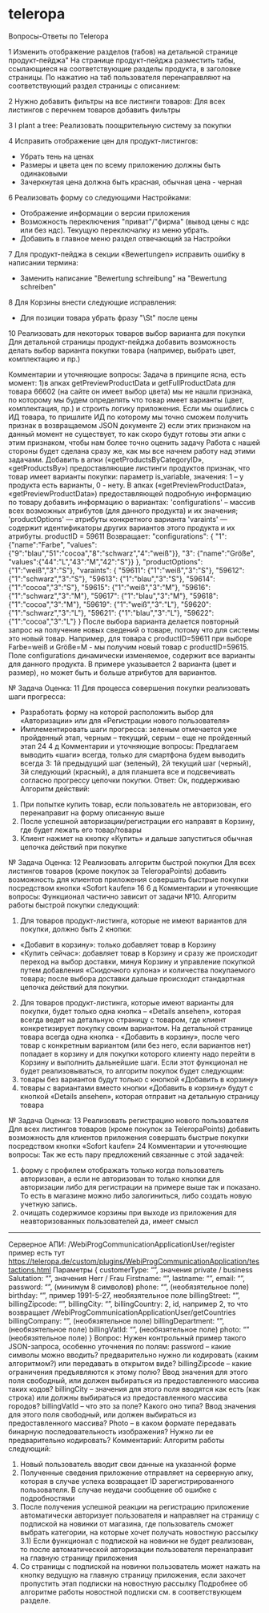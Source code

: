 # teleropa
Вопросы-Ответы по Teleropa



1	Изменить отображение разделов (табов) на детальной странице продукт-пейджа" На странице продукт-пейджа разместить табы, ссылающиеся на соответствующие разделы продукта, в заголовке страницы. По нажатию на таб пользователя перенаправляют на соответствующий раздел страницы с описанием:
      
2	Нужно добавить фильтры на все листинги товаров: Для всех листингов с перечнем товаров добавить фильтры

3	I plant a tree: Реализовать поощрительную систему за покупки

4	Исправить отображение цен для продукт-листингов:
- Убрать тень на ценах
- Размеры и цвета цен по всему приложению должны быть одинаковыми
- Зачеркнутая цена должна быть красная, обычная цена - черная	

<!-- 5	Реализовать возможность уведомления о новых продуктах
- Реализовать форму отображения категорий для подписки (запрос к серверной АПИ)
- Реализовать возможность отправки полученных данных (POST-запрос на серверную АПИ)
- Добавить соответствующий пункт в Профиле пользователя приложения	 -->

6	Реализовать форму со следующими Настройками:
- Отображение информации о версии приложения
- Возможность переключения "приват"/"фирма" (вывод цены с ндс или без ндс). Текущую переключалку из меню убрать.
- Добавить в главное меню раздел отвечающий за Настройки	

7	Для продукт-пейджа в секции «Bewertungen» исправить ошибку в написании термина:
- Заменить написание "Bewertung schreibung" на "Bewertung schreiben"

8	Для Корзины внести следующие исправления:
- Для позиции товара убрать фразу "\St" после цены	

<!-- 9	Реализовать возможность работы с блогом
- Реализовать форму отображающую список блог-постов через WebView
- Реализовать форму отображающую детальную информацию по блог-посту
- Добавить в главное меню раздел отвечающий за блог-посты	 -->

10	Реализовать для некоторых товаров выбор варианта для покупки
Для детальной страницы продукт-пейджа добавить возможность делать выбор варианта покупки товара (например, выбрать цвет, комплектацию и пр.)	

Комментарии и уточняющие вопросы:
Задача в принципе ясна, есть момент: 1)в апках getPreviewProductData и getFullProductData для товара 66602 (на сайте он имеет выбор цвета) мы не нашли признака, по которому мы будем определять что товар имеет варианты (цвет, комплектация, пр.) и строить логику приложения. Если мы ошиблись с ИД товара, то пришлите ИД по которому мы точно сможем получить признак в возвращаемом JSON документе 2) если этих признаком на данный момент не существует, то как скоро будут готовы эти апки с этим признаком, чтобы нам более точно оценить задачу
Работа с нашей стороны будет сделана сразу же, как мы все начнем работу над этими задачами.
Добавить в апки («getProductsByCategoryID», «getProductsBy») предоставляющие листинги продуктов признак, что товар имеет варианты покупки: параметр is_variable, значения: 1 – у продукта есть варианты, 0 - нету.
В апках («getPreviewProductData», «getPreviewProductData») предоставляющей подробную информацию по товару добавить информацию о вариантах:
'configurations' – массив всех возможных атрибутов (для данного продукта) и их значения;
'productOptions' — атрибуты конкретного варианта
'varaints' — содержит идентификаторы других вариантов этого продукта и их атрибуты.
productID = 59611 Возвращает:
"configurations": {
  "1": {"name":"Farbe", "values":{"9":"blau","51":"cocoa","8":"schwarz","4":"weiß"}},
  "3": {"name":"Größe", "values":{"44":"L","43":"M","42":"S"}}
},
"productOptions": {"1":"weiß","3":"S"},
"varaints": {
  "59611": {"1":"weiß","3":"S"}, "59612": {"1":"schwarz","3":"S"}, "59613": {"1":"blau","3":"S"}, "59614": {"1":"cocoa","3":"S"},
  "59615": {"1":"weiß","3":"M"}, "59616": {"1":"schwarz","3":"M"}, "59617": {"1":"blau","3":"M"}, "59618": {"1":"cocoa","3":"M"},
  "59619": {"1":"weiß","3":"L"}, "59620": {"1":"schwarz","3":"L"}, "59621": {"1":"blau","3":"L"}, "59622": {"1":"cocoa","3":"L"}
}
После выбора варианта делается повторный запрос на получение новых сведений о товаре, потому что для системы это новый товар. Например, для товара c productID=59611 при выборе Farbe=weiß и Größe=M - мы получим новый товар c productID=59615.
Поле configurations динамически изменяемое, содержит все варианты для данного продукта. В примере указывается 2 варианта (цвет и размер), но может быть и больше атрибутов для вариантов.

№	Задача	Оценка:
11	Для процесса совершения покупки реализовать шаги прогресса:
- Разработать форму на которой расположить выбор для «Авторизации» или для «Регистрации нового пользователя»
- Имплементировать шаги прогресса: зеленым отмечается уже пройденный этап, черным – текущий, серым – еще не пройденный этап
 	24
4 д
Комментарии и уточняющие вопросы:
Предлагаем выводить «шаги» всегда, только для смартфона будем выводить всегда 3: 1й предыдущий шаг (зеленый), 2й текущий шаг (черный), 3й следующий (красный), а для планшета все и подсвечивать согласно прогрессу цепочки покупки. Ответ: Ок, поддерживаю
Алгоритм действий:
1) При попытке купить товар, если пользователь не авторизован, его перенаправит на форму описанную выше
3) После успешной авторизации/регистрации его направят в Корзину, где будет лежать его товар/товары
4) Клиент нажмет на кнопку «Купить» и дальше запуститься обычная цепочка действий при покупке

№	Задача	Оценка:
12	Реализовать алгоритм быстрой покупки
Для всех листингов товаров (кроме покупок за TeleropaPoints) добавить возможность для клиентов приложения совершать быстрые покупки посредством кнопки «Sofort kaufen»	16
6 д
Комментарии и уточняющие вопросы:
Функционал частично зависит от задачи №10. Алгоритм работы быстрой покупки следующий:
1) Для товаров продукт-листинга, которые не имеют вариантов для покупки, должно быть 2 кнопки:
- «Добавит в корзину»: только добавляет товар в Корзину
- «Купить сейчас»: добавляет товар в Корзину и сразу же происходит переход на выбор доставки, минуя Корзину и управление покупкой путем добавления «Скидочного купона» и количества покупаемого товара; после выбора доставки дальше происходит стандартная цепочка действий для покупки.
2) Для товаров продукт-листинга, которые имеют варианты для покупки, будет только одна кнопка – «Details ansehen», которая всегда ведет на детальную страницу с товаром, где клиент конкретизирует покупку своим вариантом. На детальной странице товара всегда одна кнопка - «Добавить в корзину», после чего товар с конкретным вариантом (или без него, если вариантов нет) попадает в корзину и для покупки которого клиенту надо перейти в Корзину и выполнить дальнейшие шаги.
Если этот функционал не будет реализовываться, то алгоритм покупок будет следующим:
1) товары без вариантов будут только с кнопкой «Добавить в корзину»
2) товары с вариантами вместо кнопки «Добавить в корзину» будут с кнопкой «Details ansehen», которая отправит на детальную страницу товара

№	Задача	Оценка:
13	Реализовать регистрацию нового пользователя
Для всех листингов товаров (кроме покупок за TeleropaPoints) добавить возможность для клиентов приложения совершать быстрые покупки посредством кнопки «Sofort kaufen»	24
Комментарии и уточняющие вопросы:
Так же есть пару предложений связанные с этой задачей:
1) форму с профилем отображать только когда пользователь авторизован, а если не авторизован то только кнопки для авторизации либо для регистрации
на примере выше так и показано. То есть в магазине можно либо залогиниться, либо создать новую учетную запись.
2) очищать содержимое корзины при выходе из приложения для неавторизованных пользователей
да, имеет смысл
---
Серверное АПИ: /WebiProgCommunicationApplicationUser/register
пример есть тут https://teleropa.de/custom/plugins/WebiProgCommunicationApplication/testactions.html
Параметры
{
  customerType: “”,         значения private / business
  Salutation: “”,           значения  Herr / Frau
  Firstname: “”,
  lastname: “”,
  email: “”,
  password: “”,             (минимум 8 символов)
  phone: “”,                (необязятельное поле)
  birthday: “”,             пример 1991-5-27,  необязятельное поле
  billingStreet: “”,
  billingZipcode: “”,
  billingCity: “”,
  billingCountry: 2,        id, например 2, то что возвращает /WebiProgCommunicationApplicationUser/getCountries
  billingCompany: “”,       (необязятельное поле)
  billingDepartment: “”,    (необязятельное поле)
  billingVatId: “”,         (необязятельное поле)
  photo: “”                 (необязятельное поле)
}
Вопрос: Нужен контрольный пример такого JSON-запроса, особенно уточнения по полям:
password – какие символы можно вводить? предварительно нужно ли кодировать (каким алгоритмом?) или передавать в открытом виде?
billingZipcode – какие ограничения предъявляются к этому полю? Ввод значения для этого поля свободный, или должен выбираться из предоставленного массива таких кодов?
billingCity – значения для этого поля вводятся как есть (как строка) или должны выбираться из предоставленного массива городов?
billingVatId – что это за поле? Какого оно типа? Ввод значения для этого поля свободный, или должен выбираться из предоставленного массива?
Photo – в каком формате передавать бинарную последовательность изображения? Нужно ли ее предварительно кодировать?
Комментарий:
Алгоритм работы следующий:
1) Новый пользователь вводит свои данные на указанной форме
2) Полученные сведения приложение отправляет на серверную апку, которая в случае успеха возвращает ID зарегистрированного пользователя. В случае неудачи сообщение об ошибке с подробностями
3) После получения успешной реакции на регистрацию приложение автоматически авторизует пользователя и направляет на страницу с подпиской на новинки от магазина, где пользователь сможет выбрать категории, на которые хочет получать новостную рассылку
3.1) Если функционал с подпиской на новинки не будет реализован, то после автоматической авторизации пользователя перенаправит на главную страницу приложения
4) Со страницы с подпиской на новинки пользователь может нажать на кнопку ведущую на главную страницу приложения, если захочет пропустить этап подписки на новостную рассылку
Подробнее об алгоритме работы новостной подписки см. в соответствующем разделе.

